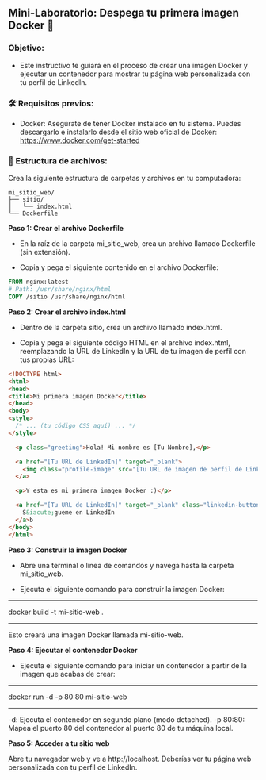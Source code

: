 ## Mini-Laboratorio: Despega tu primera imagen Docker 🚀

### Objetivo:

* Este instructivo te guiará en el proceso de crear una imagen Docker y ejecutar un contenedor para mostrar tu página web personalizada con tu perfil de LinkedIn.

### 🛠️ Requisitos previos:

* Docker: Asegúrate de tener Docker instalado en tu sistema. Puedes descargarlo e instalarlo desde el sitio web oficial de Docker: https://www.docker.com/get-started

### 📂 Estructura de archivos:

Crea la siguiente estructura de carpetas y archivos en tu computadora:

```
mi_sitio_web/
├── sitio/
│   └── index.html
└── Dockerfile
```

**Paso 1: Crear el archivo Dockerfile**

* En la raíz de la carpeta mi_sitio_web, crea un archivo llamado Dockerfile (sin extensión).

* Copia y pega el siguiente contenido en el archivo Dockerfile:

``` Dockerfile
FROM nginx:latest
# Path: /usr/share/nginx/html
COPY /sitio /usr/share/nginx/html
```

**Paso 2: Crear el archivo index.html**

* Dentro de la carpeta sitio, crea un archivo llamado index.html.

* Copia y pega el siguiente código HTML en el archivo index.html, reemplazando la URL de LinkedIn y la URL de tu imagen de perfil con tus propias URL:

``` html
<!DOCTYPE html>
<html>
<head>
<title>Mi primera imagen Docker</title>
</head>
<body>
<style>
  /* ... (tu código CSS aquí) ... */
</style>

  <p class="greeting">Hola! Mi nombre es [Tu Nombre],</p>

  <a href="[Tu URL de LinkedIn]" target="_blank"> 
    <img class="profile-image" src="[Tu URL de imagen de perfil de LinkedIn]" alt="Mi foto de perfil de LinkedIn">
  </a>

  <p>Y esta es mi primera imagen Docker :)</p>

  <a href="[Tu URL de LinkedIn]" target="_blank" class="linkedin-button">
    S&iacute;gueme en LinkedIn
  </a>b
</body>
</html>
```

**Paso 3: Construir la imagen Docker**

* Abre una terminal o línea de comandos y navega hasta la carpeta mi_sitio_web.

* Ejecuta el siguiente comando para construir la imagen Docker:

------

docker build -t mi-sitio-web .

------

Esto creará una imagen Docker llamada mi-sitio-web.

**Paso 4: Ejecutar el contenedor Docker**

* Ejecuta el siguiente comando para iniciar un contenedor a partir de la imagen que acabas de crear:

------

docker run -d -p 80:80 mi-sitio-web

------

-d: Ejecuta el contenedor en segundo plano (modo detached).
-p 80:80: Mapea el puerto 80 del contenedor al puerto 80 de tu máquina local.

**Paso 5: Acceder a tu sitio web**

Abre tu navegador web y ve a http://localhost. Deberías ver tu página web personalizada con tu perfil de LinkedIn.